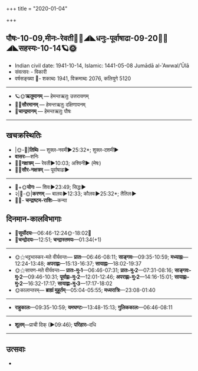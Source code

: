 +++
title = "2020-01-04"

+++
## पौषः-10-09,मीनः-रेवती🌛🌌◢◣धनुः-पूर्वाषाढा-09-20🌌🌞◢◣सहस्यः-10-14🪐🌞
- Indian civil date: 1941-10-14, Islamic: 1441-05-08 Jumādā al-ʾAwwal/ʾŪlā
- संवत्सरः - विकारी
- वर्षसङ्ख्या 🌛- शकाब्दः 1941, विक्रमाब्दः 2076, कलियुगे 5120
___________________
- 🪐🌞**ऋतुमानम्** — हेमन्तऋतुः उत्तरायणम्
- 🌌🌞**सौरमानम्** — हेमन्तऋतुः दक्षिणायनम्
- 🌛**चान्द्रमानम्** — हेमन्तऋतुः पौषः
___________________


## खचक्रस्थितिः
- |🌞-🌛|**तिथिः** — शुक्ल-नवमी►25:32*; शुक्ल-दशमी►  
- **वासरः**—शनिः  
- 🌌🌛**नक्षत्रम्** — रेवती►10:03; अश्विनी► (मेषः)  
- 🌌🌞**सौर-नक्षत्रम्** — पूर्वाषाढा►  
___________________
- 🌛+🌞**योगः** — शिवः►23:49; सिद्धः►  
- २|🌛-🌞|**करणम्** — बालवः►12:33; कौलवः►25:32*; तैतिलः►  
- 🌌🌛- **चन्द्राष्टम-राशिः**—कन्या  


## दिनमान-कालविभागाः
- 🌅**सूर्योदयः**—06:46-12:24🌞️-18:02🌇  
- 🌛**चन्द्रोदयः**—12:51; **चन्द्रास्तमयः**—01:34(+1)  
___________________
- 🌞⚝भट्टभास्कर-मते वीर्यवन्तः— **प्रातः**—06:46-08:11; **साङ्गवः**—09:35-10:59; **मध्याह्नः**—12:24-13:48; **अपराह्णः**—15:13-16:37; **सायाह्नः**—18:02-19:37  
- 🌞⚝सायण-मते वीर्यवन्तः— **प्रातः-मु॰1**—06:46-07:31; **प्रातः-मु॰2**—07:31-08:16; **साङ्गवः-मु॰2**—09:46-10:31; **पूर्वाह्णः-मु॰2**—12:01-12:46; **अपराह्णः-मु॰2**—14:16-15:01; **सायाह्णः-मु॰2**—16:32-17:17; **सायाह्णः-मु॰3**—17:17-18:02  
- 🌞कालान्तरम्— **ब्राह्मं मुहूर्तम्**—05:04-05:55; **मध्यरात्रिः**—23:08-01:40  
___________________
- **राहुकालः**—09:35-10:59; **यमघण्टः**—13:48-15:13; **गुलिककालः**—06:46-08:11  
___________________
- **शूलम्**—प्राची दिक् (►09:46); **परिहारः**–दधि  
___________________

## उत्सवाः
- 
